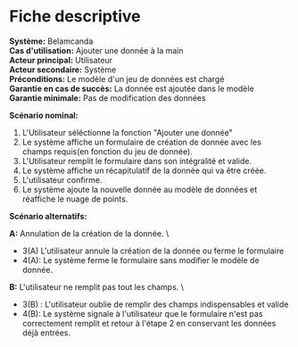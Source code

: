 # Fiche descriptive

**Système:** Belamcanda \
**Cas d'utilisation:** Ajouter une donnée à la main \
**Acteur principal:** Utilisateur \
**Acteur secondaire:** Système \
**Préconditions:** Le modèle d'un jeu de données est chargé \
**Garantie en cas de succès:** La donnée est ajoutée dans le modèle \
**Garantie minimale:** Pas de modification des données 

**Scénario nominal:**

1. L'Utilisateur séléctionne la fonction "Ajouter une donnée"
2. Le système affiche un formulaire de création de donnée avec les champs requis(en fonction du jeu de donnée).
3. L'Utilisateur remplit le formulaire dans son intégralité et valide.
4. Le système affiche un récapitulatif de la donnée qui va être créée.
5. L'utilisateur confirme.
6. Le système ajoute la nouvelle donnée au modèle de données et réaffiche le nuage de points.

**Scénario alternatifs:**

**A:** Annulation de la création de la donnée. \
* 3(A) L'utilisateur annule la création de la donnée ou ferme le formulaire
* 4(A): Le système ferme le formulaire sans modifier le modèle de donnée.

**B:** L'utilisateur ne remplit pas tout les champs. \
* 3(B) : L'utilisateur oublie de remplir des champs indispensables et valide
* 4(B): Le système signale à l'utilisateur que le formulaire n'est pas correctement remplit et retour à l'étape 2 en conservant les données déjà entrées.